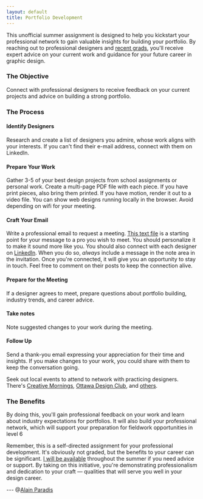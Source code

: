 ```yaml
---
layout: default
title: Portfolio Development
---
```

This unofficial summer assignment is designed to help you kickstart your professional network to gain valuable insights for building your portfolio. By reaching out to professional designers and [recent grads](index.html#grads), you'll receive expert advice on your current work and guidance for your future career in graphic design.

### The Objective

Connect with professional designers to receive feedback on your current projects and advice on building a strong portfolio.

### The Process

#### Identify Designers
Research and create a list of designers you admire, whose work aligns with your interests. If you can't find their e-mail address, connect with them on LinkedIn.

#### Prepare Your Work
Gather 3-5 of your best design projects from school assignments or personal work. Create a multi-page PDF file with each piece. If you have print pieces, also bring them printed. If you have motion, render it out to a video file. You can show web designs running locally in the browser. Avoid depending on wifi for your meeting.

#### Craft Your Email
Write a professional email to request a meeting. [This text file](downloads/e-mail-template.txt.zip) is a starting point for your message to a pro you wish to meet. You should personalize it to make it sound more like you. You should also connect with each designer on [LinkedIn](https://www.linkedin.com/). When you do so, *always* include a message in the note area in the invitation. Once you're connected, it will give you an opportunity to stay in touch. Feel free to comment on their posts to keep the connection alive.

#### Prepare for the Meeting
If a designer agrees to meet, prepare questions about portfolio building, industry trends, and career advice.

#### Take notes
Note suggested changes to your work during the meeting.

#### Follow Up
Send a thank-you email expressing your appreciation for their time and insights. If you make changes to your work, you could share with them to keep the conversation going.

Seek out local events to attend to network with practicing designers. There's [Creative Mornings](https://creativemornings.com/cities/ott), [Ottawa Design Club](https://www.ottdesign.club), and [others](https://www.eventbrite.ca).

### The Benefits

By doing this, you'll gain professional feedback on your work and learn about industry expectations for portfolios. It will also build your professional network, which will support your preparation for fieldwork opportunities in level 6

Remember, this is a self-directed assignment for your professional development. It's obviously not graded, but the benefits to your career can be significant. [I will be available](mailto:paradia@algonquincollege.com) throughout the summer if you need advice or support. By taking on this initiative, you're demonstrating professionalism and dedication to your craft — qualities that will serve you well in your design career.

---  @[Alain Paradis](mailto:paradia@algonquincollege.com)